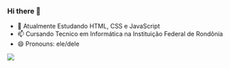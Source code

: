 ### Hi there 👋

- 🧠 Atualmente Estudando HTML, CSS e JavaScript
- 📫 Cursando Tecnico em Informática na Instituição Federal de Rondônia
- 😄 Pronouns: ele/dele

<picture>
  <source
    srcset="https://github-readme-stats.vercel.app/api?username=JoaoGuerini&show_icons=true&theme=merko"
    media="(prefers-color-scheme: dark)"
  />
  <source
    srcset="https://github-readme-stats.vercel.app/api?username=JoaoGuerini&show_icons=true"
    media="(prefers-color-scheme: light), (prefers-color-scheme: no-preference)"
  />
  <img src="https://github-readme-stats.vercel.app/api?username=JoaoGuerini&show_icons=true" />
</picture>

